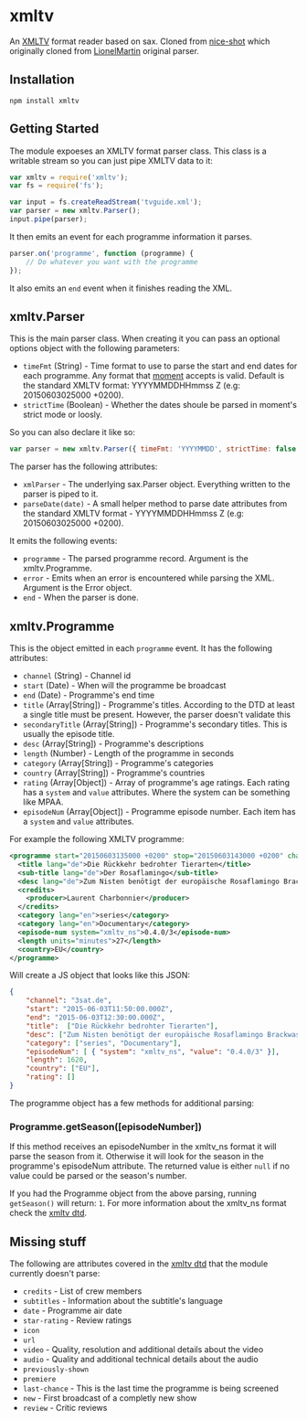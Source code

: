 # xmltv

An [XMLTV](http://wiki.xmltv.org/index.php/Main_Page) format reader based on sax.
Cloned from [nice-shot](https://github.com/nice-shot/node-xmltv) which originally cloned from [LionelMartin](https://github.com/LionelMartin) original parser.

## Installation

`npm install xmltv`

## Getting Started
The module expoeses an XMLTV format parser class. This class is a writable stream so
you can just pipe XMLTV data to it:

```javascript
var xmltv = require('xmltv');
var fs = require('fs');

var input = fs.createReadStream('tvguide.xml');
var parser = new xmltv.Parser();
input.pipe(parser);
```

It then emits an event for each programme information it parses.

```javascript
parser.on('programme', function (programme) {
    // Do whatever you want with the programme
});
```

It also emits an `end` event when it finishes reading the XML.

## xmltv.Parser
This is the main parser class. When creating it you can pass an optional options
object with the following parameters:
* `timeFmt` (String) - Time format to use to parse the start and end dates for 
  each programme. Any format that [moment](http://momentjs.com) accepts is valid.
  Default is the standard XMLTV format: YYYYMMDDHHmmss Z (e.g: 20150603025000 +0200).
* `strictTime` (Boolean) - Whether the dates shoule be parsed in moment's strict
  mode or loosly.

So you can also declare it like so:
```javascript
var parser = new xmltv.Parser({ timeFmt: 'YYYYMMDD', strictTime: false });
```

The parser has the following attributes:
* `xmlParser` - The underlying sax.Parser object. Everything written to the parser
  is piped to it.
* `parseDate(date)` - A small helper method to parse date attributes from the
  standard XMLTV format - YYYYMMDDHHmmss Z (e.g: 20150603025000 +0200).

It emits the following events:
* `programme` - The parsed programme record. Argument is the xmltv.Programme.
* `error` - Emits when an error is encountered while parsing the XML. Argument
  is the Error object.
* `end` - When the parser is done.

## xmltv.Programme
This is the object emitted in each `programme` event. It has the following attributes:
* `channel` (String) - Channel id
* `start` (Date) - When will the programme be broadcast
* `end` (Date) - Programme's end time
* `title` (Array[String]) - Programme's titles. According to the DTD at least
  a single title must be present. However, the parser doesn't validate this
* `secondaryTitle` (Array[String]) - Programme's secondary titles. This is
  usually the episode title.
* `desc` (Array[String]) - Programme's descriptions
* `length` (Number) - Length of the programme in seconds
* `category` (Array[String]) - Programme's categories
* `country` (Array[String]) - Programme's countries
* `rating` (Array[Object]) - Array of programme's age ratings. Each rating has a 
  `system` and `value` attributes. Where the system can be something like MPAA.
* `episodeNum` (Array[Object]) - Programme episode number. Each item has a `system`
  and `value` attributes.

For example the following XMLTV programme:
```xml
<programme start="20150603135000 +0200" stop="20150603143000 +0200" channel="3sat.de">
  <title lang="de">Die Rückkehr bedrohter Tierarten</title>
  <sub-title lang="de">Der Rosaflamingo</sub-title>
  <desc lang="de">Zum Nisten benötigt der europäische Rosaflamingo Brackwasser und kleine, unberührte Inseln.</desc>
  <credits>
    <producer>Laurent Charbonnier</producer>
  </credits>
  <category lang="en">series</category>
  <category lang="en">Documentary</category>
  <episode-num system="xmltv_ns">0.4.0/3</episode-num>
  <length units="minutes">27</length>
  <country>EU</country>
</programme>
```

Will create a JS object that looks like this JSON:
```json
{
    "channel": "3sat.de",
    "start": "2015-06-03T11:50:00.000Z",
    "end": "2015-06-03T12:30:00.000Z",
    "title":  ["Die Rückkehr bedrohter Tierarten"],
    "desc": ["Zum Nisten benötigt der europäische Rosaflamingo Brackwasser und kleine, unberührte Inseln."],
    "category": ["series", "Documentary"],
    "episodeNum": [ { "system": "xmltv_ns", "value": "0.4.0/3" }],
    "length": 1620,
    "country": ["EU"],
    "rating": []
}
```

The programme object has a few methods for additional parsing:

### Programme.getSeason([episodeNumber])
If this method receives an episodeNumber in the xmltv_ns format it will parse the
season from it. Otherwise it will look for the season in the programme's episodeNum
attribute.
The returned value is either `null` if no value could be parsed or the season's
number.

If you had the Programme object from the above parsing, running `getSeason()` will
return: `1`.
For more information about the xmltv_ns format check the [xmltv dtd](http://xmltv.cvs.sourceforge.net/viewvc/xmltv/xmltv/xmltv.dtd).

## Missing stuff
The following are attributes covered in the [xmltv dtd](http://xmltv.cvs.sourceforge.net/viewvc/xmltv/xmltv/xmltv.dtd)
that the module currently doesn't parse:
* `credits` - List of crew members
* `subtitles` - Information about the subtitle's language
* `date` - Programme air date
* `star-rating` - Review ratings
* `icon`
* `url`
* `video` - Quality, resolution and additional details about the video
* `audio` - Quality and additional technical details about the audio
* `previously-shown`
* `premiere`
* `last-chance` - This is the last time the programme is being screened
* `new` - First broadcast of a completly new show
* `review` - Critic reviews
